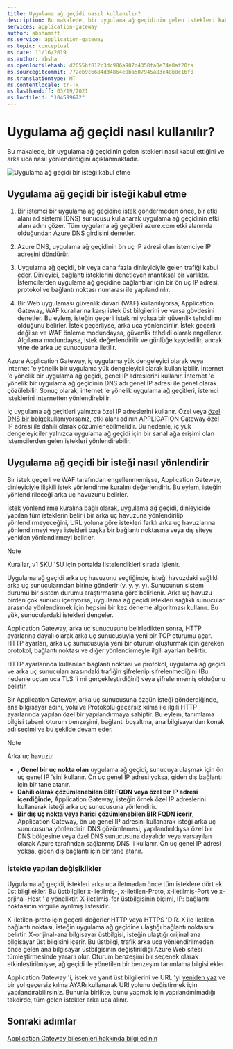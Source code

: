 ```yaml
---
title: Uygulama ağ geçidi nasıl kullanılır?
description: Bu makalede, bir uygulama ağ geçidinin gelen istekleri kabul etme ve arka uca yönlendirme hakkında bilgi sağlanır.
services: application-gateway
author: abshamsft
ms.service: application-gateway
ms.topic: conceptual
ms.date: 11/16/2019
ms.author: absha
ms.openlocfilehash: d2055bf812c3dc986a907d4358fa0e74e8af20fa
ms.sourcegitcommit: 772eb9c6684dd4864e0ba507945a83e48b8c16f0
ms.translationtype: MT
ms.contentlocale: tr-TR
ms.lasthandoff: 03/19/2021
ms.locfileid: "104599672"
---
```

# <a name="how-an-application-gateway-works"></a>Uygulama ağ geçidi nasıl kullanılır?

Bu makalede, bir uygulama ağ geçidinin gelen istekleri nasıl kabul ettiğini ve arka uca nasıl yönlendirdiğini açıklanmaktadır.

![Uygulama ağ geçidi bir isteği kabul etme](./media/how-application-gateway-works/how-application-gateway-works.png)

## <a name="how-an-application-gateway-accepts-a-request"></a>Uygulama ağ geçidi bir isteği kabul etme

1. Bir istemci bir uygulama ağ geçidine istek göndermeden önce, bir etki alanı ad sistemi (DNS) sunucusu kullanarak uygulama ağ geçidinin etki alanı adını çözer. Tüm uygulama ağ geçitleri azure.com etki alanında olduğundan Azure DNS girdisini denetler.

2. Azure DNS, uygulama ağ geçidinin ön uç IP adresi olan istemciye IP adresini döndürür.

3. Uygulama ağ geçidi, bir veya daha fazla dinleyiciyle gelen trafiği kabul eder. Dinleyici, bağlantı isteklerini denetleyen mantıksal bir varlıktır. İstemcilerden uygulama ağ geçidine bağlantılar için bir ön uç IP adresi, protokol ve bağlantı noktası numarası ile yapılandırılır.

4. Bir Web uygulaması güvenlik duvarı (WAF) kullanılıyorsa, Application Gateway, WAF kurallarına karşı istek üst bilgilerini ve varsa gövdesini denetler. Bu eylem, isteğin geçerli istek mi yoksa bir güvenlik tehdidi mı olduğunu belirler. İstek geçerliyse, arka uca yönlendirilir. İstek geçerli değilse ve WAF önleme modundaysa, güvenlik tehdidi olarak engellenir. Algılama modundaysa, istek değerlendirilir ve günlüğe kaydedilir, ancak yine de arka uç sunucusuna iletilir.

Azure Application Gateway, iç uygulama yük dengeleyici olarak veya internet 'e yönelik bir uygulama yük dengeleyici olarak kullanılabilir. İnternet 'e yönelik bir uygulama ağ geçidi, genel IP adreslerini kullanır. İnternet 'e yönelik bir uygulama ağ geçidinin DNS adı genel IP adresi ile genel olarak çözülebilir. Sonuç olarak, internet 'e yönelik uygulama ağ geçitleri, istemci isteklerini internetten yönlendirebilir.

İç uygulama ağ geçitleri yalnızca özel IP adreslerini kullanır. Özel veya [özel DNS bir bölge](../dns/private-dns-overview.md)kullanıyorsanız, etki alanı adının APPLICATION Gateway özel IP adresi ile dahili olarak çözümlenebilmelidir. Bu nedenle, iç yük dengeleyiciler yalnızca uygulama ağ geçidi için bir sanal ağa erişimi olan istemcilerden gelen istekleri yönlendirebilir.

## <a name="how-an-application-gateway-routes-a-request"></a>Uygulama ağ geçidi bir isteği nasıl yönlendirir

Bir istek geçerli ve WAF tarafından engellenmemişse, Application Gateway, dinleyiciyle ilişkili istek yönlendirme kuralını değerlendirir. Bu eylem, isteğin yönlendirileceği arka uç havuzunu belirler.

İstek yönlendirme kuralına bağlı olarak, uygulama ağ geçidi, dinleyicide yapılan tüm isteklerin belirli bir arka uç havuzuna yönlendirilip yönlendirmeyeceğini, URL yoluna göre istekleri farklı arka uç havuzlarına yönlendirmeyi veya istekleri başka bir bağlantı noktasına veya dış siteye yeniden yönlendirmeyi belirler.
>[!NOTE]
>Kurallar, v1 SKU 'SU için portalda listelendikleri sırada işlenir. 

Uygulama ağ geçidi arka uç havuzunu seçtiğinde, isteği havuzdaki sağlıklı arka uç sunucularından birine gönderir (y. y. y. y). Sunucunun sistem durumu bir sistem durumu araştırmasına göre belirlenir. Arka uç havuzu birden çok sunucu içeriyorsa, uygulama ağ geçidi istekleri sağlıklı sunucular arasında yönlendirmek için hepsini bir kez deneme algoritması kullanır. Bu yük, sunuculardaki istekleri dengeler.

Application Gateway, arka uç sunucusunu belirledikten sonra, HTTP ayarlarına dayalı olarak arka uç sunucusuyla yeni bir TCP oturumu açar. HTTP ayarları, arka uç sunucusuyla yeni bir oturum oluşturmak için gereken protokol, bağlantı noktası ve diğer yönlendirmeyle ilgili ayarları belirtir.

HTTP ayarlarında kullanılan bağlantı noktası ve protokol, uygulama ağ geçidi ve arka uç sunucuları arasındaki trafiğin şifrelenip şifrelenmediğini (Bu nedenle uçtan uca TLS 'i mi gerçekleştirdiğini) veya şifrelenmemiş olduğunu belirtir.

Bir Application Gateway, arka uç sunucusuna özgün isteği gönderdiğinde, ana bilgisayar adını, yolu ve Protokolü geçersiz kılma ile ilgili HTTP ayarlarında yapılan özel bir yapılandırmaya sahiptir. Bu eylem, tanımlama bilgisi tabanlı oturum benzeşimi, bağlantı boşaltma, ana bilgisayardan konak adı seçimi ve bu şekilde devam eder.

 >[!NOTE]
>Arka uç havuzu:
> - , **Genel bir uç nokta olan** uygulama ağ geçidi, sunucuya ulaşmak için ön uç genel IP 'sini kullanır. Ön uç genel IP adresi yoksa, giden dış bağlantı için bir tane atanır.
> - **Dahili olarak çözümlenebilen BIR FQDN veya özel bır IP adresi içerdiğinde**, Application Gateway, isteğin örnek özel IP adreslerini kullanarak isteği arka uç sunucusuna yönlendirir.
> - **Bir dış uç nokta veya harici çözümlenebilen BIR FQDN içerir**, Application Gateway, ön uç genel IP adresini kullanarak isteği arka uç sunucusuna yönlendirir. DNS çözümlemesi, yapılandırıldıysa özel bir DNS bölgesine veya özel DNS sunucusuna dayalıdır veya varsayılan olarak Azure tarafından sağlanmış DNS 'i kullanır. Ön uç genel IP adresi yoksa, giden dış bağlantı için bir tane atanır.

### <a name="modifications-to-the-request"></a>İstekte yapılan değişiklikler

Uygulama ağ geçidi, istekleri arka uca iletmadan önce tüm isteklere dört ek üst bilgi ekler. Bu üstbilgiler x-iletilmiş-, x-iletilen-Proto, x-iletilmiş-Port ve x-orjinal-Host ' a yöneliktir. X-iletilmiş-for üstbilgisinin biçimi, IP: bağlantı noktasının virgülle ayrılmış listesidir.

X-iletilen-proto için geçerli değerler HTTP veya HTTPS 'DIR. X ile iletilen bağlantı noktası, isteğin uygulama ağ geçidine ulaştığı bağlantı noktasını belirtir. X-orijinal-ana bilgisayar üstbilgisi, isteğin ulaştığı orijinal ana bilgisayar üst bilgisini içerir. Bu üstbilgi, trafik arka uca yönlendirilmeden önce gelen ana bilgisayar üstbilgisinin değiştirildiği Azure Web sitesi tümleştirmesinde yararlı olur. Oturum benzeşimi bir seçenek olarak etkinleştirilmişse, ağ geçidi ile yönetilen bir benzeşim tanımlama bilgisi ekler.

Application Gateway 'i, istek ve yanıt üst bilgilerini ve URL 'yi [yeniden yaz](rewrite-http-headers-url.md) ve bir yol geçersiz kılma AYARı kullanarak URI yolunu değiştirmek için yapılandırabilirsiniz. Bununla birlikte, bunu yapmak için yapılandırılmadığı takdirde, tüm gelen istekler arka uca alınır.

## <a name="next-steps"></a>Sonraki adımlar

[Application Gateway bileşenleri hakkında bilgi edinin](application-gateway-components.md)
